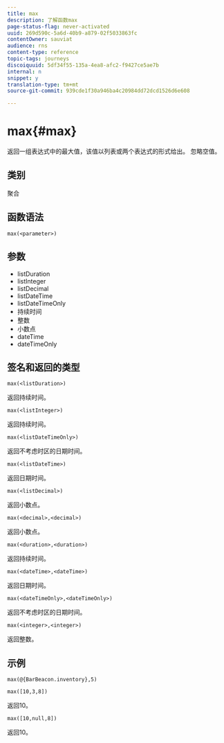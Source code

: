 ```yaml
---
title: max
description: 了解函数max
page-status-flag: never-activated
uuid: 269d590c-5a6d-40b9-a879-02f5033863fc
contentOwner: sauviat
audience: rns
content-type: reference
topic-tags: journeys
discoiquuid: 5df34f55-135a-4ea8-afc2-f9427ce5ae7b
internal: n
snippet: y
translation-type: tm+mt
source-git-commit: 939cde1f30a946ba4c20984dd72dcd1526d6e608

---
```


# max{#max}

返回一组表达式中的最大值，该值以列表或两个表达式的形式给出。 忽略空值。

## 类别

聚合

## 函数语法

`max(<parameter>)`

## 参数

* listDuration
* listInteger
* listDecimal
* listDateTime
* listDateTimeOnly
* 持续时间
* 整数
* 小数点
* dateTime
* dateTimeOnly

## 签名和返回的类型

`max(<listDuration>)`

返回持续时间。

`max(<listInteger>)`

返回持续时间。

`max(<listDateTimeOnly>)`

返回不考虑时区的日期时间。

`max(<listDateTime>)`

返回日期时间。

`max(<listDecimal>)`

返回小数点。

`max(<decimal>,<decimal>)`

返回小数点。

`max(<duration>,<duration>)`

返回持续时间。

`max(<dateTime>,<dateTime>)`

返回日期时间。

`max(<dateTimeOnly>,<dateTimeOnly>)`

返回不考虑时区的日期时间。

`max(<integer>,<integer>)`

返回整数。

## 示例

`max(@{BarBeacon.inventory},5)`

`max([10,3,8])`

返回10。

`max([10,null,8])`

返回10。
